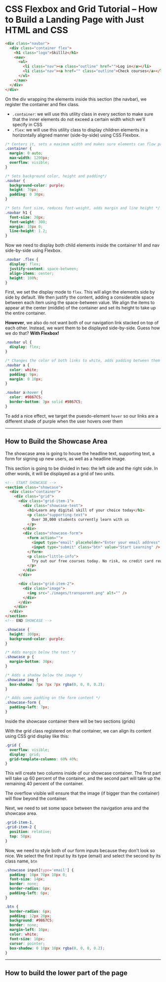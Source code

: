 # CSS Flexbox and Grid Tutorial – How to Build a Landing Page with Just HTML and CSS

```html
<div class="navbar">
  <div class="container flex">
    <h1 class="logo">Skilllz</h1>
    <nav>
      <ul>
        <li class="nav"><a class="outline" href="">Log in</a></li>
        <li class="nav"><a href="" class="outline">Check courses</a></li>
      </ul>
    </nav>
  </div>
</div>
```

On the div wrapping the elements inside this section (the navbar), we register the container and flex class.

- `.container`: we will use this utility class in every section to make sure that the inner elements do not exceed a certain width which we'll specify in CSS
- `.flex`: we will use this utility class to display children elements in a horizontally aligned manner (side-by-side) using CSS Flexbox.

```css
/* Centers it, sets a maximum width and makes sure elements can flow past it*/
.container {
  margin: 0 auto;
  max-width: 1200px;
  overflow: visible;
}

/* Sets background color, height and padding*/
.navbar {
  background-color: purple;
  height: 70px;
  padding: 0 30px;
}

/* Sets font size, reduces font-weight, adds margin and line height */
.navbar h1 {
  font-size: 30px;
  font-weight: 300;
  margin: 10px 0;
  line-height: 1.2;
}
```

Now we need to display both child elements inside the container h1 and nav side-by-side using Flexbox.

```css
.navbar .flex {
  display: flex;
  justify-content: space-between;
  align-items: center;
  height: 100%;
}
```

First, we set the display mode to `flex`. This will align the elements side by side by default.
We then justify the content, adding a considerable space between each item using the space-between value. 
We align the items to appear at the center (middle) of the container and set its height to take up the entire container.

**However**, we also do not want both of our navigation link stacked on top of each other. 
Instead, we want them to be displayed side-by-side. Guess how we do that? **With Flexbox!**

```css
.navbar ul {
  display: flex;
}

/* Changes the color of both links to white, adds padding between them and margin as well */
.navbar a {
  color: white;
  padding: 9px;
  margin: 0 10px;
}

.navbar a:hover {
  color: #9867C5;
  border-bottom: 3px solid #9867C5;
}
```

To add a nice effect, we target the puesdo-element `hover` so our links are a different shade of purple when the user hovers over them

<hr>

## How to Build the Showcase Area

The showcase area is going to house the headline text, supporting text, a form for signing up new users, as well as a headline image.

This section is going to be divided in two: the left side and the right side. In other words, it will be displayed as a grid of two units.

```html
<!-- START SHOWCASE -->
<section class="showcase">
  <div class="container">
    <div class="grid">
      <div class="grid-item-1">
        <div class="showcase-text">
          <h1>Learn any digital skill of your choice today</h1>
          <p class="supporting-text">
            Over 30,000 students currently learn with us
          </p>
        </div>
        <div class="showcase-form">
          <form action="">
            <input type="email" placeholder="Enter your email address" />
            <input type="submit" class="btn" value="Start Learning" />
          </form>
          <p class="little-info">
            Try out our free courses today. No risk, no credit card required
          </p>
        </div>
      </div>

      <div class="grid-item-2">
        <div class="image">
          <img src="./images/transparent.png" alt="" />
        </div>
      </div>
    </div>
  </div>
</section>
<!-- END SHOWCASE -->
```

```css
.showcase {
  height: 300px;
  background-color: purple;
}

/* Adds margin below the text */
.showcase p {
  margin-bottom: 30px;
}

/* Adds a shadow below the image */
.showcase img {
  box-shadow: 7px 7px 7px rgba(0, 0, 0, 0.2);
}

/* Adds some padding on the form content */
.showcase-form {
  padding-left: 7px;
}
```

Inside the showcase container there will be two sections (grids)

With the grid class registered on that container, we can align its content using CSS grid display like this:

```css
.grid {
  overflow: visible;
  display: grid;
  grid-template-columns: 60% 40%;
}
```
This will create two columns inside of our showcase container. 
The first part will take up 60 percent of the container, and the second part will take up the remaining 40 percent of the container.

The overflow visible will ensure that the image (if bigger than the container) will flow beyond the container.

Next, we need to set some space between the navigation area and the showcase area.

```css
.grid-item-1,
.grid-item-2 {
  position: relative;
  top: 50px;
}
```

Now, we need to style both of our form inputs because they don't look so nice. We select the first input by its type (email) and select the second by its class name, `btn`

```css
.showcase input[type='email'] {
  padding: 10px 70px 10px 0;
  font-size: 14px;
  border: none;
  border-radius: 6px;
  padding-left: 6px;
}

.btn {
  border-radius: 6px;
  padding: 12px 20px;
  background: #9867C5;
  border: none;
  margin-left: 10px;
  color: white;
  font-size: 16px;
  cursor: pointer;
  box-shadow: 0 10px 10px rgba(0, 0, 0, 0.2);
}
```

<hr>

## How to build the lower part of the page

